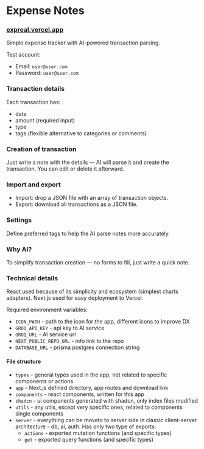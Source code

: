 # Expense Notes
### [expreal.vercel.app](https://expreal.vercel.app)

Simple expense tracker with AI-powered transaction parsing.

Test account:
- Email: `user@user.com`
- Password: `user@user.com`

### Transaction details
Each transaction has:
- date
- amount (required input)
- type
- tags (flexible alternative to categories or comments)

### Creation of transaction
Just write a note with the details — AI will parse it and create the transaction.
You can edit or delete it afterward.

### Import and export
- Import: drop a JSON file with an array of transaction objects.
- Export: download all transactions as a JSON file.

### Settings
Define preferred tags to help the AI parse notes more accurately.

### Why AI?
To simplify transaction creation — no forms to fill, just write a quick note.

### Technical details
React used because of its simplicity and ecosystem (simplest charts adapters).
Next.js used for easy deployment to Vercel.

Required environment variables:
 - `ICON_PATH` - path to the icon for the app, different icons to improve DX
 - `GROQ_API_KEY` - api key to AI service
 - `GROQ_URL` - AI service url
 - `NEXT_PUBLIC_REPO_URL` - info link to the repo
 - `DATABASE_URL` - prisma postgres connection string

#### File structure
- `types` - general types used in the app, not related to specific components or actions
- `app` - Next.js defined directory, app routes and download link
- `components` - react components, written for this app
- `shadcn` - ui components generated with shadcn, only index files modified
- `utils` - any utils, except very specific ones, related to components single components
- `server` - everything can be moveto to server side in classic client-server architecture - db, ai, auth. Has only two type of exports:
  - `actions` - exported mutation functions (and specific types)
  - `get` - exported query functions (and specific types)